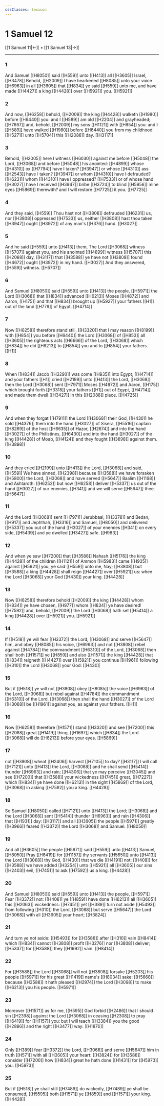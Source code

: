 ```yaml
---
cssClasses: lexicon
---
```

# 1 Samuel 12

[[1 Samuel 11|←]] • [[1 Samuel 13|→]]

---

### 1
And Samuel [[H8050]] said [[H559]] unto [[H413]] all [[H3605]] Israel, [[H3478]] Behold, [[H2009]] I have hearkened [[H8085]] unto your voice [[H6963]] in all [[H3605]] that [[H834]] ye said [[H559]] unto me, and have made [[H4427]] a king [[H4428]] over [[H5921]] you. [[H5921]]

### 2
And now, [[H6258]] behold, [[H2009]] the king [[H4428]] walketh [[H1980]] before [[H6440]] you: and I [[H589]] am old [[H2204]] and grayheaded; [[H7867]] and, behold, [[H2009]] my sons [[H1121]] with [[H854]] you: and I [[H589]] have walked [[H1980]] before [[H6440]] you from my childhood [[H5271]] unto [[H5704]] this [[H2088]] day. [[H3117]]

### 3
Behold, [[H2005]] here I witness [[H6030]] against me before [[H5048]] the Lord, [[H3068]] and before [[H5048]] his anointed: [[H4899]] whose [[H4310]] ox [[H7794]] have I taken? [[H3947]] or whose [[H4310]] ass [[H2543]] have I taken? [[H3947]] or whom [[H4310]] have I defrauded? [[H6231]] whom [[H4310]] have I oppressed? [[H7533]] or of whose hand [[H3027]] have I received [[H3947]] bribe [[H3724]] to blind [[H5956]] mine eyes [[H5869]] therewith? and I will restore [[H7725]] it you. [[H7725]]

### 4
And they said, [[H559]] Thou hast not [[H3808]] defrauded [[H6231]] us, nor [[H3808]] oppressed [[H7533]] us, neither [[H3808]] hast thou taken [[H3947]] ought [[H3972]] of any man's [[H376]] hand. [[H3027]]

### 5
And he said [[H559]] unto [[H413]] them, The Lord [[H3068]] witness [[H5707]] against you, and his anointed [[H4899]] witness [[H5707]] this [[H2088]] day, [[H3117]] that [[H3588]] ye have not [[H3808]] found [[H4672]] ought [[H3972]] in my hand. [[H3027]] And they answered, [[H559]] witness. [[H5707]]

### 6
And Samuel [[H8050]] said [[H559]] unto [[H413]] the people, [[H5971]] the Lord [[H3068]] that [[H834]] advanced [[H6213]] Moses [[H4872]] and Aaron, [[H175]] and that [[H834]] brought up [[H5927]] your fathers [[H1]] out of the land [[H776]] of Egypt. [[H4714]]

### 7
Now [[H6258]] therefore stand still, [[H3320]] that I may reason [[H8199]] with [[H854]] you before [[H6440]] the Lord [[H3068]]  of [[H853]] all [[H3605]] the righteous acts [[H6666]] of the Lord, [[H3068]] which [[H834]] he did [[H6213]] to [[H854]] you and to [[H854]] your fathers. [[H1]]

### 8
When [[H834]] Jacob [[H3290]] was come [[H935]] into Egypt, [[H4714]] and your fathers [[H1]] cried [[H2199]] unto [[H413]] the Lord, [[H3068]] then the Lord [[H3068]] sent [[H7971]] Moses [[H4872]] and Aaron, [[H175]] which brought forth [[H3318]] your fathers [[H1]] out of Egypt, [[H4714]] and made them dwell [[H3427]] in this [[H2088]] place. [[H4725]]

### 9
And when they forgat [[H7911]] the Lord [[H3068]] their God, [[H430]] he sold [[H4376]] them into the hand [[H3027]] of Sisera, [[H5516]] captain [[H8269]] of the host [[H6635]] of Hazor, [[H2674]] and into the hand [[H3027]] of the Philistines, [[H6430]] and into the hand [[H3027]] of the king [[H4428]] of Moab, [[H4124]] and they fought [[H3898]] against them. [[H3898]]

### 10
And they cried [[H2199]] unto [[H413]] the Lord, [[H3068]] and said, [[H559]] We have sinned, [[H2398]] because [[H3588]] we have forsaken [[H5800]] the Lord, [[H3068]] and have served [[H5647]] Baalim [[H1168]] and Ashtaroth: [[H6252]] but now [[H6258]] deliver [[H5337]] us out of the hand [[H3027]] of our enemies, [[H341]] and we will serve [[H5647]] thee. [[H5647]]

### 11
And the Lord [[H3068]] sent [[H7971]] Jerubbaal, [[H3378]] and Bedan, [[H917]] and Jephthah, [[H3316]] and Samuel, [[H8050]] and delivered [[H5337]] you out of the hand [[H3027]] of your enemies [[H341]] on every side, [[H5439]] and ye dwelled [[H3427]] safe. [[H983]]

### 12
And when ye saw [[H7200]] that [[H3588]] Nahash [[H5176]] the king [[H4428]] of the children [[H1121]] of Ammon [[H5983]] came [[H935]] against [[H5921]] you, ye said [[H559]] unto me, Nay; [[H3808]] but [[H3588]] a king [[H4428]] shall reign [[H4427]] over [[H5921]] us: when the Lord [[H3068]] your God [[H430]] your king. [[H4428]]

### 13
Now [[H6258]] therefore behold [[H2009]] the king [[H4428]] whom [[H834]] ye have chosen, [[H977]] whom [[H834]] ye have desired! [[H7592]] and, behold, [[H2009]] the Lord [[H3068]] hath set [[H5414]] a king [[H4428]] over [[H5921]] you. [[H5921]]

### 14
If [[H518]] ye will fear [[H3372]] the Lord, [[H3068]] and serve [[H5647]] him, and obey [[H8085]] his voice, [[H6963]] and not [[H3808]] rebel against [[H4784]] the commandment [[H6310]] of the Lord, [[H3068]] then shall both [[H1571]] ye [[H859]] and also [[H1571]] the king [[H4428]] that [[H834]] reigneth [[H4427]] over [[H5921]] you continue [[H1961]] following [[H310]] the Lord [[H3068]] your God: [[H430]]

### 15
But if [[H518]] ye will not [[H3808]] obey [[H8085]] the voice [[H6963]] of the Lord, [[H3068]] but rebel against [[H4784]] the commandment [[H6310]] of the Lord, [[H3068]] then shall the hand [[H3027]] of the Lord [[H3068]] be [[H1961]] against you, as against your fathers. [[H1]]

### 16
Now [[H6258]] therefore [[H1571]] stand [[H3320]] and see [[H7200]] this [[H2088]] great [[H1419]] thing, [[H1697]] which [[H834]] the Lord [[H3068]] will do [[H6213]] before your eyes. [[H5869]]

### 17
not [[H3808]] wheat [[H2406]] harvest [[H7105]] to day? [[H3117]] I will call [[H7121]] unto [[H413]] the Lord, [[H3068]] and he shall send [[H5414]] thunder [[H6963]] and rain; [[H4306]] that ye may perceive [[H3045]] and see [[H7200]] that [[H3588]] your wickedness [[H7451]] great, [[H7227]] which [[H834]] ye have done [[H6213]] in the sight [[H5869]] of the Lord, [[H3068]] in asking [[H7592]] you a king. [[H4428]]

### 18
So Samuel [[H8050]] called [[H7121]] unto [[H413]] the Lord; [[H3068]] and the Lord [[H3068]] sent [[H5414]] thunder [[H6963]] and rain [[H4306]] that [[H1931]] day: [[H3117]] and all [[H3605]] the people [[H5971]] greatly [[H3966]] feared [[H3372]] the Lord [[H3068]] and Samuel. [[H8050]]

### 19
And all [[H3605]] the people [[H5971]] said [[H559]] unto [[H413]] Samuel, [[H8050]] Pray [[H6419]] for [[H1157]] thy servants [[H5650]] unto [[H413]] the Lord [[H3068]] thy God, [[H430]] that we die [[H4191]] not: [[H408]] for [[H3588]] we have added [[H3254]] unto [[H5921]] all [[H3605]] our sins [[H2403]] evil, [[H7451]] to ask [[H7592]] us a king. [[H4428]]

### 20
And Samuel [[H8050]] said [[H559]] unto [[H413]] the people, [[H5971]] Fear [[H3372]] not: [[H408]] ye [[H859]] have done [[H6213]] all [[H3605]] this [[H2063]] wickedness: [[H7451]] yet [[H389]] turn not aside [[H5493]] from following [[H310]] the Lord, [[H3068]] but serve [[H5647]] the Lord [[H3068]] with all [[H3605]] your heart; [[H3824]]

### 21
And turn ye not aside: [[H5493]] for [[H3588]] after [[H310]] vain [[H8414]] which [[H834]] cannot [[H3808]] profit [[H3276]] nor [[H3808]] deliver; [[H5337]] for [[H3588]] they [[H1992]] vain. [[H8414]]

### 22
For [[H3588]] the Lord [[H3068]] will not [[H3808]] forsake [[H5203]] his people [[H5971]] for his great [[H1419]] name's [[H8034]] sake: [[H5668]] because [[H3588]] it hath pleased [[H2974]] the Lord [[H3068]] to make [[H6213]] you his people. [[H5971]]

### 23
Moreover [[H1571]] as for me, [[H595]] God forbid [[H2486]] that I should sin [[H2398]] against the Lord [[H3068]] in ceasing [[H2308]] to pray [[H6419]] for [[H1157]] you: but I will teach [[H3384]] you the good [[H2896]] and the right [[H3477]] way: [[H1870]]

### 24
Only [[H389]] fear [[H3372]] the Lord, [[H3068]] and serve [[H5647]] him in truth [[H571]] with all [[H3605]] your heart: [[H3824]] for [[H3588]] consider [[H7200]] how [[H834]] great he hath done [[H1431]] for [[H5973]] you. [[H5973]]

### 25
But if [[H518]] ye shall still [[H7489]] do wickedly, [[H7489]] ye shall be consumed, [[H5595]] both [[H1571]] ye [[H859]] and [[H1571]] your king. [[H4428]]